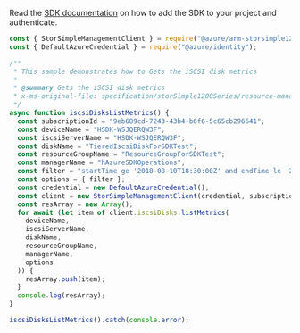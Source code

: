 Read the [SDK documentation](https://github.com/Azure/azure-sdk-for-js/blob/%40azure%2Farm-storsimple1200series_2.0.1/sdk/storsimple1200series/arm-storsimple1200series/README.md) on how to add the SDK to your project and authenticate.

```javascript
const { StorSimpleManagementClient } = require("@azure/arm-storsimple1200series");
const { DefaultAzureCredential } = require("@azure/identity");

/**
 * This sample demonstrates how to Gets the iSCSI disk metrics
 *
 * @summary Gets the iSCSI disk metrics
 * x-ms-original-file: specification/storSimple1200Series/resource-manager/Microsoft.StorSimple/stable/2016-10-01/examples/IscsiDisksListMetrics.json
 */
async function iscsiDisksListMetrics() {
  const subscriptionId = "9eb689cd-7243-43b4-b6f6-5c65cb296641";
  const deviceName = "HSDK-WSJQERQW3F";
  const iscsiServerName = "HSDK-WSJQERQW3F";
  const diskName = "TieredIscsiDiskForSDKTest";
  const resourceGroupName = "ResourceGroupForSDKTest";
  const managerName = "hAzureSDKOperations";
  const filter = "startTime ge '2018-08-10T18:30:00Z' and endTime le '2018-08-11T18:30:00Z'";
  const options = { filter };
  const credential = new DefaultAzureCredential();
  const client = new StorSimpleManagementClient(credential, subscriptionId);
  const resArray = new Array();
  for await (let item of client.iscsiDisks.listMetrics(
    deviceName,
    iscsiServerName,
    diskName,
    resourceGroupName,
    managerName,
    options
  )) {
    resArray.push(item);
  }
  console.log(resArray);
}

iscsiDisksListMetrics().catch(console.error);
```
